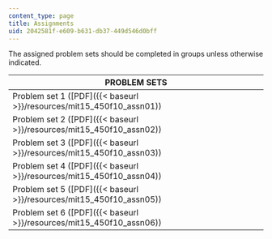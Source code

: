 ```yaml
---
content_type: page
title: Assignments
uid: 2042581f-e609-b631-db37-449d546d0bff
---
```


The assigned problem sets should be completed in groups unless otherwise indicated.

| PROBLEM SETS |
| --- |
| Problem set 1 ([PDF]({{< baseurl >}}/resources/mit15_450f10_assn01)) |
| Problem set 2 ([PDF]({{< baseurl >}}/resources/mit15_450f10_assn02)) |
| Problem set 3 ([PDF]({{< baseurl >}}/resources/mit15_450f10_assn03)) |
| Problem set 4 ([PDF]({{< baseurl >}}/resources/mit15_450f10_assn04)) |
| Problem set 5 ([PDF]({{< baseurl >}}/resources/mit15_450f10_assn05)) |
| Problem set 6 ([PDF]({{< baseurl >}}/resources/mit15_450f10_assn06))
